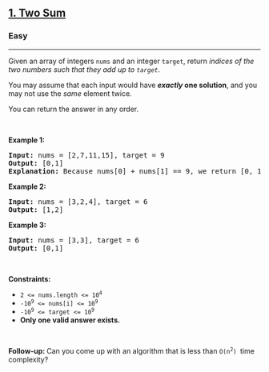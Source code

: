 <h2><a href="https://leetcode.com/problems/two-sum/">1. Two Sum</a></h2><h3>Easy</h3><hr><div><p>Given an array of integers <code data-copier-init="true">nums</code>&nbsp;and an integer <code data-copier-init="true">target</code>, return <em>indices of the two numbers such that they add up to <code data-copier-init="true">target</code></em>.</p>

<p>You may assume that each input would have <strong><em>exactly</em> one solution</strong>, and you may not use the <em>same</em> element twice.</p>

<p>You can return the answer in any order.</p>

<p>&nbsp;</p>
<p><strong class="example">Example 1:</strong></p>

<pre data-copier-init="true"><strong>Input:</strong> nums = [2,7,11,15], target = 9
<strong>Output:</strong> [0,1]
<strong>Explanation:</strong> Because nums[0] + nums[1] == 9, we return [0, 1].
</pre>

<p><strong class="example">Example 2:</strong></p>

<pre data-copier-init="true"><strong>Input:</strong> nums = [3,2,4], target = 6
<strong>Output:</strong> [1,2]
</pre>

<p><strong class="example">Example 3:</strong></p>

<pre data-copier-init="true"><strong>Input:</strong> nums = [3,3], target = 6
<strong>Output:</strong> [0,1]
</pre>

<p>&nbsp;</p>
<p><strong>Constraints:</strong></p>

<ul>
	<li><code data-copier-init="true">2 &lt;= nums.length &lt;= 10<sup>4</sup></code></li>
	<li><code data-copier-init="true">-10<sup>9</sup> &lt;= nums[i] &lt;= 10<sup>9</sup></code></li>
	<li><code data-copier-init="true">-10<sup>9</sup> &lt;= target &lt;= 10<sup>9</sup></code></li>
	<li><strong>Only one valid answer exists.</strong></li>
</ul>

<p>&nbsp;</p>
<strong>Follow-up:&nbsp;</strong>Can you come up with an algorithm that is less than&nbsp;<code data-copier-init="true">O(n<sup>2</sup>)&nbsp;</code>time complexity?</div>